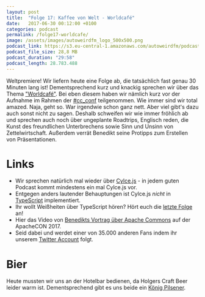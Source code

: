 ```yaml
---
layout: post
title:  "Folge 17: Kaffee von Welt - Worldcafé"
date:   2017-06-30 00:12:00 +0100
categories: podcast
permalink: /folge17-worldcafe/
image: /assets/images/autoweirdfm_logo_500x500.png
podcast_link: https://s3.eu-central-1.amazonaws.com/autoweirdfm/podcasts/folge17-world-cafe.mp3
podcast_file_size: 28,8 MB
podcast_duration: "29:58"
podcast_length: 28.783.488
---
```


Weltpremiere! Wir liefern heute eine Folge ab, die tatsächlich fast genau 30 Minuten lang ist!
Dementsprechend kurz und knackig sprechen wir über das Thema ["Worldcafé"](https://de.wikipedia.org/wiki/World-Caf%C3%A9).
Bei eben diesem haben wir nämlich kurz vor der Aufnahme im Rahmen der [#cc_conf](https://twitter.com/hashtag/cc_conf) teilgenommen.
Wie immer sind wir total amazed.
Naja, geht so.
War irgendwie schon ganz nett.
Aber viel gibt's dazu auch sonst nicht zu sagen.
Deshalb schweifen wir wie immer fröhlich ab und sprechen auch noch über ungeplante Roadtrips, Englisch reden, die Kunst des freundlichen Unterbrechens sowie Sinn und Unsinn von Zettelwirtschaft.
Außerdem verrät Benedikt seine Protipps zum Erstellen von Präsentationen. 

# Links

- Wir sprechen natürlich mal wieder über [Cylce.js](https://cycle.js.org/) - in jedem guten Podcast kommt mindestens ein mal Cylce.js vor.
- Entgegen anders lautender Behauptungen ist Cylce.js _nicht_ in [TypeScript](https://www.typescriptlang.org/) implementiert.
- Ihr wollt Weißheiten über TypeScript hören? Hört euch die [letzte Folge](https://autoweirdfm.github.io/folge16-typescript/) an!
- Hier das Video von [Benedikts Vortrag über Apache Commons](https://www.youtube.com/watch?v=eZB3P5VVIuc) auf der ApacheCON 2017.
- Seid dabei und werdet einer von 35.000 anderen Fans indem ihr unserem [Twitter Account](https://twitter.com/autoweirdfm) folgt.

# Bier

Heute mussten wir uns an der Hotelbar bedienen, da Holgers Craft Beer leider warm ist.
Dementsprechend gibt es uns beide ein [König Pilsener](https://untappd.com/b/konig-brauerei-konig-pilsener/7521).